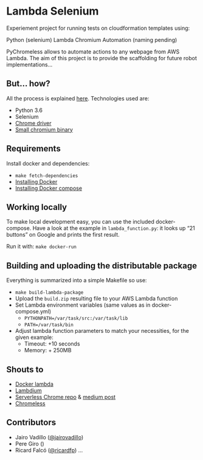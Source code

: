 # Lambda Selenium

Experiement project for running tests on cloudformation templates using:

Python (selenium) Lambda Chromium Automation (naming pending)

PyChromeless allows to automate actions to any webpage from AWS Lambda. The aim of this project is to provide
 the scaffolding for future robot implementations...

## But... how?

All the process is explained [here](https://engineering.21buttons.com/crawling-thousands-of-products-using-aws-lambda-80332e259de1). Technologies used are:
* Python 3.6
* Selenium
* [Chrome driver](https://sites.google.com/a/chromium.org/chromedriver/)
* [Small chromium binary](https://github.com/adieuadieu/serverless-chrome/releases)

## Requirements

Install docker and dependencies:

* `make fetch-dependencies`
* [Installing Docker](https://docs.docker.com/engine/installation/#get-started)
* [Installing Docker compose](https://docs.docker.com/compose/install/#install-compose)

## Working locally

To make local development easy, you can use the included docker-compose. 
Have a look at the example in `lambda_function.py`: it looks up “21 buttons” on Google and prints the first result. 

Run it with: `make docker-run`

## Building and uploading the distributable package

Everything is summarized into a simple Makefile so use:

* `make build-lambda-package`
* Upload the `build.zip` resulting file to your AWS Lambda function
* Set Lambda environment variables (same values as in docker-compose.yml)
    * `PYTHONPATH=/var/task/src:/var/task/lib`
    * `PATH=/var/task/bin`
* Adjust lambda function parameters to match your necessities, for the given example:
    * Timeout: +10 seconds
    * Memory: + 250MB 

## Shouts to
* [Docker lambda](https://github.com/lambci/docker-lambda)
* [Lambdium](https://github.com/smithclay/lambdium)
* [Serverless Chrome repo](https://github.com/adieuadieu/serverless-chrome) & [medium post](https://medium.com/@marco.luethy/running-headless-chrome-on-aws-lambda-fa82ad33a9eb)
* [Chromeless](https://github.com/graphcool/chromeless)

## Contributors
* Jairo Vadillo ([@jairovadillo](https://github.com/jairovadillo))
* Pere Giro ()
* Ricard Falcó ([@ricardfp](https://github.com/ricardfp))
...